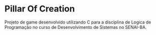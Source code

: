 # Pillar Of Creation
Projeto de game desenvolvido utilizando C para a disciplina de Logica de Programação no curso de Desenvolvimento de Sistemas no SENAI-BA.

